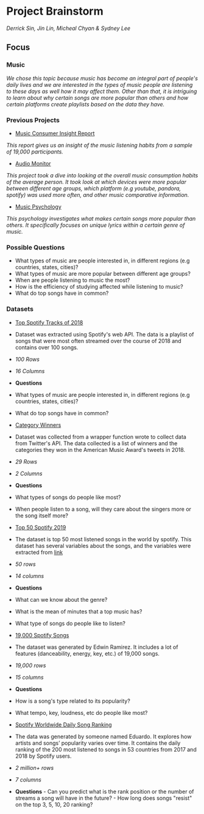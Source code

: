 # Project Brainstorm
*Derrick Sin, Jin Lin, Micheal Chyan & Sydney Lee*

## Focus
### Music
*We chose this topic because music has become an integral part of people's daily lives and we are interested in the types of music people are listening to these days as well how it may affect them. Other than that, it is intriguing to learn about why certain songs are more popular than others and how certain platforms create playlists based on the data they have.*

### Previous Projects
- [Music Consumer Insight Report](https://www.ifpi.org/downloads/music-consumer-insight-report-2018.pdf)

 *This report gives us an insight of the music listening habits from a sample of 19,000 participants.*

- [Audio Monitor](https://musicbiz.org/wp-content/uploads/2018/09/AM_US_2018_V5.pdf)

 *This project took a dive into looking at the overall music consumption habits of the average person.*
 *It took look at which devices were more popular between different age groups, which platform (e.g youtube, pandora, spotify) was used more often, and other music comparative information.*

- [Music Psychology](https://journals.sagepub.com/doi/pdf/10.1177/0956797618759465)

 *This psychology investigates what makes certain songs more popular than others. It specifically focuses on unique lyrics within a certain genre of music.*


### Possible Questions
- What types of music are people interested in, in different regions (e.g countries, states, cities)?
- What types of music are more popular between different age groups?
- When are people listening to music the most?
- How is the efficiency of studying affected while listening to music?
- What do top songs have in common?

### Datasets

- [Top Spotify Tracks of 2018](https://www.kaggle.com/nadintamer/top-spotify-tracks-of-2018)

 - Dataset was extracted using Spotify's web API. The data is a playlist of songs that were most often streamed
 over the course of 2018 and contains over 100 songs.

 - *100 Rows*
 - *16 Columns*
 - **Questions**
  - What types of music are people interested in, in different regions (e.g countries, states, cities)?
  - What do top songs have in common?

- [Category Winners](https://www.kaggle.com/eliasdabbas/american_music_awards_tweets#categories_winners.csv)

 - Dataset was collected from a wrapper function wrote to collect data from Twitter's API. The data collected is a list of winners
 and the categories they won in the American Music Award's tweets in 2018.

 - *29 Rows*
 - *2 Columns*
 - **Questions**  
  - What types of songs do people like most?
  - When people listen to a song, will they care about the singers more or the song itself more?


 - [Top 50 Spotify 2019](https://www.kaggle.com/leonardopena/top50spotify2019)

  - The dataset is top 50 most listened songs in the world by spotify. This dataset has several variables about the songs, and the variables were extracted from [link](http://organizeyourmusic.playlistmachinery.com/)

  - *50 rows*
  - *14 columns*
  - **Questions**
   - What can we know about the genre?
   - What is the mean of minutes that a top music has?
   - What type of songs do people like to listen?


- [19,000 Spotify Songs](https://www.kaggle.com/edalrami/19000-spotify-songs)

 - The dataset was generated by Edwin Ramirez. It includes a lot of features (danceability, energy, key, etc.) of 19,000 songs.

 - *19,000 rows*
 - *15 columns*
 - **Questions**
  - How is a song's type related to its popularity?
  - What tempo, key, loudness, etc do people like most?


  - [Spotify Worldwide Daily Song Ranking](https://www.kaggle.com/edumucelli/spotifys-worldwide-daily-song-ranking)

   - The data was generated by someone named Eduardo. It explores how artists and songs’ popularity varies over time. It contains the daily ranking of the 200 most listened to songs in 53 countries from 2017 and 2018 by Spotify users.

   - *2 million+ rows*
   - *7 columns*
   - **Questions**
    - Can you predict what is the rank position or the number of streams a song will have in the future?
    - How long does songs "resist" on the top 3, 5, 10, 20 ranking?
